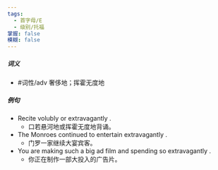 ```yaml
---
tags:
  - 首字母/E
  - 级别/托福
掌握: false
模糊: false
---
```

##### 词义
- #词性/adv  奢侈地；挥霍无度地
##### 例句
- Recite volubly or extravagantly .
	- 口若悬河地或挥霍无度地背诵。
- The Monroes continued to entertain extravagantly .
	- 门罗一家继续大宴宾客。
- You are making such a big ad film and spending so extravagantly .
	- 你正在制作一部大投入的广告片。
